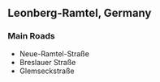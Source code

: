 ## Leonberg-Ramtel, Germany

### Main Roads
* Neue-Ramtel-Straße
* Breslauer Straße
* Glemseckstraße
